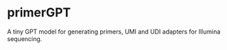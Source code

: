 # primerGPT
A tiny GPT model for generating primers, UMI and UDI adapters for Illumina sequencing. 
